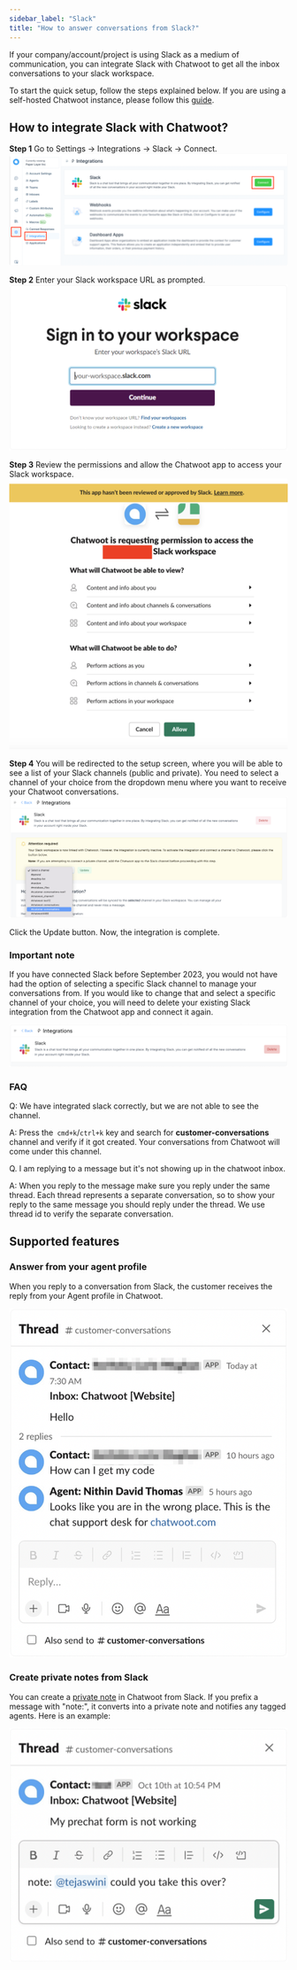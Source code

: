 ```yaml
---
sidebar_label: "Slack"
title: "How to answer conversations from Slack?"
---
```


If your company/account/project is using Slack as a medium of communication, you can integrate Slack with Chatwoot to get all the inbox conversations to your slack workspace.

To start the quick setup, follow the steps explained below. If you are using a self-hosted Chatwoot instance, please follow this [guide](/docs/self-hosted/configuration/features/integrations/slack-integration-setup).

## How to integrate Slack with Chatwoot?

**Step 1** Go to Settings -> Integrations -> Slack -> Connect.
![slack-chatwoot-integration](./images/slack-chatwoot-integration.png)

**Step 2** Enter your Slack workspace URL as prompted.
![slack](./images/slack.png)

**Step 3** Review the permissions and allow the Chatwoot app to access your Slack workspace.
![slack_permission](./images/slack_permission.png)

**Step 4** You will be redirected to the setup screen, where you will be able to see a list of your Slack channels (public and private). You need to select a channel of your choice from the dropdown menu where you want to receive your Chatwoot conversations.
![selecting-slack-channel](./images/selecting-slack-channel.png)

Click the Update button. Now, the integration is complete.

### Important note

If you have connected Slack before September 2023, you would not have had the option of selecting a specific Slack channel to manage your conversations from. If you would like to change that and select a specific channel of your choice, you will need to delete your existing Slack integration from the Chatwoot app and connect it again.

![deleting-slack-integration](./images/deleting-slack-integration.png)

### FAQ

Q: We have integrated slack correctly, but we are not able to see the channel.

A: Press the` cmd+k`/`ctrl+k` key and search for **customer-conversations** channel and verify if it got created. Your conversations from Chatwoot will come under this channel.

Q. I am replying to a message but it's not showing up in the chatwoot inbox.

A: When you reply to the message make sure you reply under the same thread. Each thread represents a separate conversation, so to show your reply to the same message you should reply under the thread. We use thread id to verify the separate conversation.

## Supported features

### Answer from your agent profile

When you reply to a conversation from Slack, the customer receives the reply from your Agent profile in Chatwoot.

![answering-conversation-from-slack](./images/answering-conversation-from-slack.png)

### Create private notes from Slack

You can create a [private note](https://www.chatwoot.com/features/private-notes) in Chatwoot from Slack. If you prefix a message with "note:", it converts into a private note and notifies any tagged agents. Here is an example:

![private-notes-from-slack](./images/private-notes-from-slack.png)
